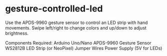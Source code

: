 # gesture-controlled-led
Use the APDS-9960 gesture sensor to control an LED strip with hand movements. Swipe left/right to change colors and up/down to adjust brightness.

Components Required:
Arduino Uno/Nano
APDS-9960 Gesture Sensor
WS2812B LED Strip (or NeoPixel)
Jumper Wires
Power Supply (5V for LEDs)
